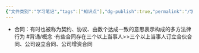 ```yaml
---
{"文件类别":"学习笔记","tags":["知识点"],"dg-publish":true,"permalink":"/学习笔记/知识点/合同/","dgPassFrontmatter":true}
---
```


- 合同：有时也被称为契约、协议、由数个达成一致的意思表示构成的多方法律行为 #背诵/概念 
·有些合同存在三个以上当事人>>三个以上当事人订立合伙合同、公司设立合同、公司增资合同